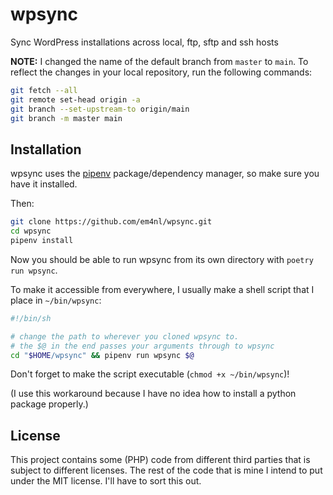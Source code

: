 # wpsync

Sync WordPress installations across local, ftp, sftp and ssh hosts

**NOTE:** I changed the name of the default branch from `master` to `main`. To reflect the changes in your local repository, run the following commands:
```sh
git fetch --all
git remote set-head origin -a
git branch --set-upstream-to origin/main
git branch -m master main
```

## Installation

wpsync uses the [pipenv](https://pipenv.pypa.io/) package/dependency manager, so make sure you have it installed.

Then:

```sh
git clone https://github.com/em4nl/wpsync.git
cd wpsync
pipenv install
```

Now you should be able to run wpsync from its own directory with `poetry run wpsync`.

To make it accessible from everywhere, I usually make a shell script that I place in `~/bin/wpsync`:

```sh
#!/bin/sh

# change the path to wherever you cloned wpsync to.
# the $@ in the end passes your arguments through to wpsync
cd "$HOME/wpsync" && pipenv run wpsync $@
```

Don't forget to make the script executable (`chmod +x ~/bin/wpsync`)!

(I use this workaround because I have no idea how to install a python package properly.)

## License

This project contains some (PHP) code from different third parties that is subject to different licenses. The rest of the code that is mine I intend to put under the MIT license. I'll have to sort this out.

